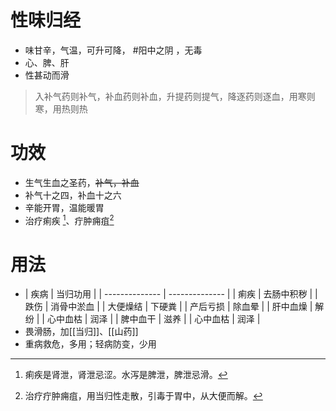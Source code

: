 # 性味归经
- 味甘辛，气温，可升可降， #阳中之阴 ，无毒
- 心、脾、肝
- 性甚动而滑
>入补气药则补气，补血药则补血，升提药则提气，降逐药则逐血，用寒则寒，用热则热
# 功效
- 生气生血之圣药，~~补气，补血~~
- 补气十之四，补血十之六
- 辛能开胃，温能暖胃
- 治疗痢疾 [^1]、疔肿痈疽[^2]
# 用法
- | 疾病         | 当归功用          |
| -------------- | -------------- |
| 痢疾 | 去肠中积秽 |
| 跌伤 | 消骨中淤血 |
| 大便燥结 | 下硬粪 |
| 产后亏损 | 除血晕 |
| 肝中血燥 | 解纷 |
| 心中血枯 | 润泽 |
| 脾中血干 | 滋养 |
| 心中血枯 | 润泽 |
- 畏滑肠，加[[当归]]、[[山药]]
- 重病救危，多用；轻病防变，少用
 
[^1]: 痢疾是肾泄，肾泄忌涩。水泻是脾泄，脾泄忌滑。
[^2]:治疗疔肿痈疽，用当归性走散，引毒于胃中，从大便而解。